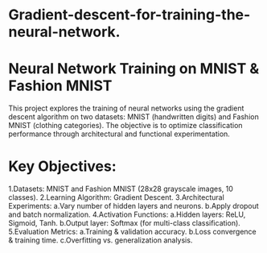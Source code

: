 # Gradient-descent-for-training-the-neural-network.
# Neural Network Training on MNIST & Fashion MNIST
This project explores the training of neural networks using the gradient descent algorithm on two datasets: MNIST (handwritten digits) and Fashion MNIST (clothing categories). The objective is to optimize classification performance through architectural and functional experimentation.

# Key Objectives:
1.Datasets: MNIST and Fashion MNIST (28x28 grayscale images, 10 classes).
2.Learning Algorithm: Gradient Descent.
3.Architectural Experiments:
  a.Vary number of hidden layers and neurons.
  b.Apply dropout and batch normalization.
4.Activation Functions:
  a.Hidden layers: ReLU, Sigmoid, Tanh.
  b.Output layer: Softmax (for multi-class classification).
5.Evaluation Metrics:
  a.Training & validation accuracy.
  b.Loss convergence & training time.
  c.Overfitting vs. generalization analysis.
